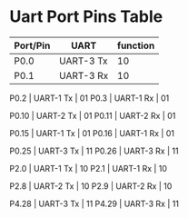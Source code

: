 # Uart Port Pins Table



Port/Pin | UART | function 
---|---|---
P0.0 | UART-3 Tx | 10
P0.1 | UART-3 Rx | 10

P0.2 | UART-1 Tx | 01
P0.3 | UART-1 Rx | 01

P0.10 | UART-2 Tx | 01
P0.11 | UART-2 Rx | 01

P0.15 | UART-1 Tx | 01
P0.16 | UART-1 Rx | 01

P0.25 |  UART-3 Tx | 11
P0.26 |  UART-3 Rx | 11

P2.0 |  UART-1 Tx | 10
P2.1 |  UART-1 Rx | 10

P2.8 | UART-2 Tx | 10
P2.9 | UART-2 Rx | 10

P4.28 | UART-3 Tx | 11
P4.29 | UART-3 Rx | 11